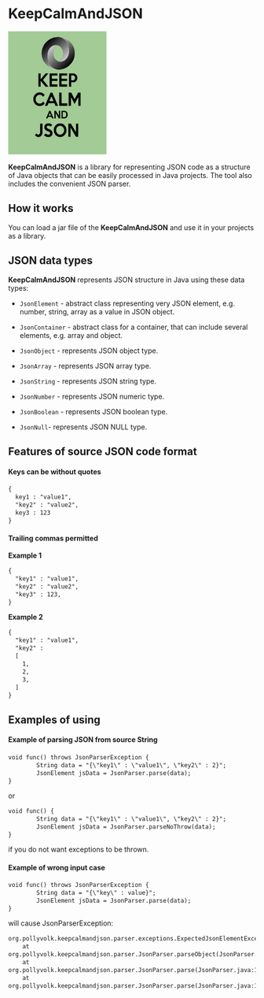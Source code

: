 # KeepCalmAndJSON
<img src="https://raw.githubusercontent.com/pollyvolk/logos/master/KeepCalmAndJSON_logo.png?sanitize=true" width="200" height="250">


**KeepCalmAndJSON** is a library for representing JSON code as a structure of Java objects that can be easily processed in Java projects. 
The tool also includes the convenient JSON parser.

## How it works
You can load a jar file of the **KeepCalmAndJSON** and use it in your projects as a library.

## JSON data types
**KeepCalmAndJSON** represents JSON structure in Java using these data types:
* ``JsonElement`` - abstract class representing very JSON element, e.g. number, string, array as a value in JSON object.

* ``JsonContainer`` - abstract class for a container, that can include several elements, e.g. array and object.

* ``JsonObject`` - represents JSON object type.

* ``JsonArray`` - represents JSON array type.

* ``JsonString`` - represents JSON string type.

* ``JsonNumber`` - represents JSON numeric type.

* ``JsonBoolean`` - represents JSON boolean type.

* `JsonNull`- represents JSON NULL type.

## Features of source JSON code format

#### Keys can be without quotes
```
{
  key1 : "value1",
  "key2" : "value2",
  key3 : 123
}
```

#### Trailing commas permitted

**Example 1**

```
{
  "key1" : "value1",
  "key2" : "value2",
  "key3" : 123,
}
```
**Example 2**
```
{
  "key1" : "value1",
  "key2" : 
  [
    1,
    2,
    3,
  ]
}
```

## Examples of using

#### Example of parsing JSON from source String
```
void func() throws JsonParserException {
        String data = "{\"key1\" : \"value1\", \"key2\" : 2}";
        JsonElement jsData = JsonParser.parse(data);
}
```
or
```
void func() {
        String data = "{\"key1\" : \"value1\", \"key2\" : 2}";
        JsonElement jsData = JsonParser.parseNoThrow(data);
}
```
if you do not want exceptions to be thrown.

#### Example of wrong input case
```
void func() throws JsonParserException {
        String data = "{\"key\" : value}";
        JsonElement jsData = JsonParser.parse(data);
}
```
will cause JsonParserException:
```
org.pollyvolk.keepcalmandjson.parser.exceptions.ExpectedJsonElementException
	at org.pollyvolk.keepcalmandjson.parser.JsonParser.parseObject(JsonParser.java:320)
	at org.pollyvolk.keepcalmandjson.parser.JsonParser.parse(JsonParser.java:170)
	at org.pollyvolk.keepcalmandjson.parser.JsonParser.parse(JsonParser.java:143)
```
